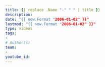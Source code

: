 ```yaml
---
title: {{ replace .Name "-" " " | title }}
description: 
date: "{{ now.Format "2006-01-02" }}"
lastmod: "{{ now.Format "2006-01-02" }}"
type: videos
tags:
- 
# Author(s)
team:
-
youtube_id: 
---
```

